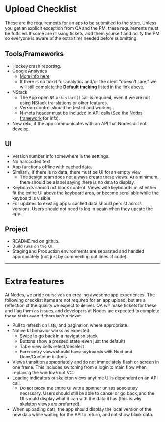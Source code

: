 # Upload Checklist

These are the requirements for an app to be submitted to the store. Unless you get an explicit exception from QA and the PM, these requirements must be fulfilled. If some are missing tickets, add them yourself and notify the PM so everyone is aware of the extra time needed before submitting. 

## Tools/Frameworks 
* Hockey crash reporting.
* Google Analytics
	* [More info here](https://github.com/nodes-projects/readme/blob/master/mobile/analytics.md)
	* If there is no ticket for analytics and/or the client "doesn't care," we will still complete the **Default tracking** listed in the link above.
* NStack
	* The App open `NStack.start()` call is required, even if we are not using NStack translations or other features.
	* Version control should be tested and working.
	* N-meta header must be included in API calls (See the [Nodes framework](https://github.com/nodes-ios/Nodes) for info).
*  New relic, if the app communicates with an API that Nodes did not develop.


## UI
* Version number info somewhere in the settings.
* No hardcoded text.
* App functions offline with cached data.
* Similarly, if there is no data, there must be UI for an empty view
	* The design team does not always create these views. At a minimum, there should be a label saying there is no data to display. 
*  Keyboards should not block content. Views with keyboards must either fit the entire UI above the keyboard area, or become scrollable while the keyboard is visible. 
*  For updates to existing apps: cached data should persist across versions. Users should not need to log in again when they update the app. 


## Project
* README.md on github.
* Build runs on the CI.
* Staging and Production environments are separated and handled appropriately (not just by commenting out lines of code).

___
# Extra features

At Nodes, we pride ourselves on creating awesome app experiences. The following checklist items are not *required* for an app upload, but are a reflection of the quality we expect to deliver. QA *will* make tickets for these and flag them as issues, and developers at Nodes are expected to complete these tasks even if there isn't a ticket. 

* Pull to refresh on lists, and pagination where appropriate. 
* Native UI behavior works as expected:
	* Swipe to go back in a navigation stack
	* Buttons show a pressed state (even just the default)
	* Table view cells select/deselect
	* Form entry views should have keyboards with Next and Done/Continue buttons
* Views transition appropriately and do not immediately flash on screen in one frame. This includes switching from a login to main flow when replacing the window/root VC. 
* Loading indicators or skeleton views anytime UI is dependent on an API call. 
	* Do not block the entire UI with a spinner unless absolutely necessary. Users should still be able to cancel or go back, and the UI should display what it can with the data it has (this is why skeleton views are preferred). 
* When uploading data, the app should display the local version of the new data while waiting for the API to return, and not show blank data. 
